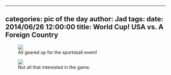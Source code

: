 
---
categories: pic of the day
author: Jad
tags: 
date: 2014/06/26 12:00:00
title: World Cup!  USA vs. A Foreign Country
---

<figure>
<img src="/img/2014/06/26/img_20140626105857_medium.jpg" />
<figcaption>All geared up for the sportsball event!</figcaption>
</figure>

<figure>
<img src="/img/2014/06/26/img_20140626111550_medium.jpg" />
<figcaption>Not all that interested in the game.</figcaption>
</figure>
